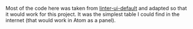 Most of the code here was taken from
[linter-ui-default](https://github.com/steelbrain/linter-ui-default/tree/master/lib/panel)
and adapted so that it would work for this project. It was the simplest table
I could find in the internet (that would work in Atom as a panel).
